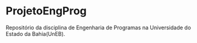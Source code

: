 # ProjetoEngProg
Repositório da disciplina de Engenharia de Programas na Universidade do Estado da Bahia(UnEB).
